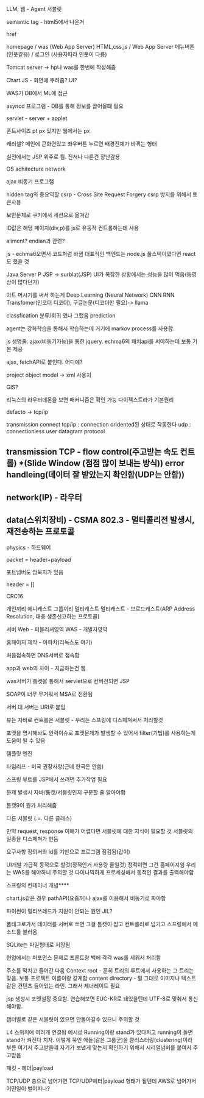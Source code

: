 LLM, 웹 - Agent
서블릿

semantic tag - html5에서 나온거

href

homepage / was (Web App Server)
HTML,css,js / Web App Server
메뉴버튼(인풋같음) / 로그인 (사용자따라 인풋이 다름)

Tomcat server -> hp나 was를 한번에 작성해줌

Chart JS - 화면에 뿌려줌? UI?

WAS가 DB에서 ML에 접근

asyncd 프로그램 - DB를 통해 정보를 끌어올떄 필요

servlet - server + applet

폰트사이즈 pt px 있지만 웹에서는 px

캐러셀? 메인에 큰화면있고 좌우버튼 누르면 배경전체가 바뀌는 형태

실전에서는 JSP 위주로 됨. 진저나 다른건 장난감용

OS achitecture network

ajax 비동기 프로그램

hidden tag의 중요역할
csrp - Cross Site Request Forgery
csrp 방지를 위해서 토큰사용

보안문제로 쿠키에서 세션으로 옮겨감

ID값은 해당 페이지(div,p)를 js로 유동적 컨트롤하는데 사용

aliment? endian과 관련?

js - echma6오면서 코드처럼 바뀜
대표적인 백엔드는 node.js
풀스택이였다면 react도 했을 것

Java Server P
JSP -> surblat(JSP)
UI가 복잡한 상황에서는 성능을 많이 먹음(동영상이 많다던가)

아트 머시기를 써서 하는게 Deep Learning (Neural Network)
CNN RNN Transfomer(인코더 디코더), 구글논문(디코더만 필요)-> llama

classfication
분류/회귀 였나 그랬음
prediction

agent는 강화학습을 통해서 학습하는데 거기에 markov process를 사용함.

js 생명줄: ajax(비동기가능)을 통한 jquery. echma6의 패치api를 써야하는데 보통 기본 제공

ajax, fetchAPI로 붙인다. 어디에?

project object model -> xml 사용처

GIS?

리눅스의 라우터데몬을 보면 매커니즘은 확인 가능
다이젝스트라가 기본원리

defacto -> tcp/ip

transmission connect
tcp/ip : connection oridented된 상태로 작동한다
udp : connectionless
user datagram protocol

transmission
TCP - flow control(주고받는 속도 컨트롤) *(Slide Window (점점 많이 보내는 방식))
       error handleing(데이터 잘 받았는지 확인함(UDP는 안함))
-------------------------
network(IP) - 라우터
---------------------------
data(스위치장비) - CSMA 802.3 - 멀티콜리전 발생시, 재전송하는 프로토콜
-------------------------
physics - 하드웨어

packet = header+payload

포트넘버도 암묵지가 있음

header = []

CRC16 

개인끼리 애니캐스트
그룹끼리 멀티캐스트
멀티캐스트 - 브로드캐스트(ARP Address Resolution, 대충 생존신고하는 프로토콜)

서버
Web - 퍼블리셔영역
WAS - 개발자영역

홈페이지 제작 - 아파치(리눅스도 여기)

처음접속하면 DNS서버로 접속함

app과 web의 차이 - 지금하는건 웹

was서버가 톰캣을 통해서 servlet으로 컨버전되면 JSP

SOAP이 너무 무거워서 MSA로 전환됨

서버 대 서버는 URI로 붙임

뷰는 자바로
컨트롤은 서블릿 - 우리는 스프링에 디스페쳐써서 처리할것

포맷을 명시해놔도 인력이슈로 포맷문제가 발생할 수 있어서 filter(기법)를 사용하는게 도움이 될 수 있음

템플릿 엔진

타임리프 - 미국 권장사항(근데 한국은 안씀)

스프링 부트를 JSP에서 쓰려면 추가작업 필요

문제 발생시 자바/톰캣/서블릿인지 구분할 줄 알아야함

톰캣9이 뭔가 처리해줌

다른 서블릿 (.=. 다른 클래스)

만약 request, response 이해가 어렵다면 서블릿에 대한 지식이 필요할 것
서블릿의 일종을 디스페쳐가 만듬

요구사항 정의서의 id를 기반으로 프로그램 점검됨(갑이)

UI개발 가급적 동적으로 할것(정적인거 사용량 줄일것)
정적이면 그건 홈페이지임
우리는 WAS를 해야하니 주의할 것
다이나믹하게 프로세싱해서 동적인 결과를 출력해야함

스프링의 컨테이너 개념****

chart.js같은 경우 pathAPI(요즘꺼)나 ajax를 이용해서 비동기로 짜야함

파이썬이 멀티쓰레드가 지원이 안되는 원인 JIL?

폼태그로가서 데이터를 서버로 쏘면 그걸 톰캣이 잡고 컨트롤러로 넘기고 스프링에서 메소드를 불러옴

SQLite는 파일형태로 저장됨

현업에서는 퍼포먼스 문제로 프론트랑 백에 각각 was를 세워서 처리함

주소를 막치고 들어간 다음
Context root - 흔히 트리의 루트에서 사용하는 그 트리는 맞음. 보통 프로젝트 이름이랑 같게함
content directory - 말 그대로 이미지나 텍스트같은 컨텐츠 들어있는 라인. 그래서 제너레이트 필요

jsp 생성시 포맷설정 중요함.
연습해보면 EUC-KR로 돼있을텐데 UTF-8로 맞춰서 통신해야함.

챕터별로 같은 서블릿이 있으면 안돌아갈수 있으니 주의할 것

L4 스위치에 여러개 연결됨
예시로 Running이랑 stand가 있다치고
running이 돌면 stand가 켜진다 치자.
이렇게 묶인 애들(같은 그룹군)을 클러스터링(clustering)이라 부름
여기서 주고받을떄 자기가 보낸게 맞는지 확인하기 위해서 시리얼넘버를 붙여서 주고받음

패킷 - 헤더|payload

TCP/UDP 층으로 넘어가면 TCP/UDP헤터|payload 형태가 될텐데 AWS로 넘어가서 어떤일이 벌어지나?